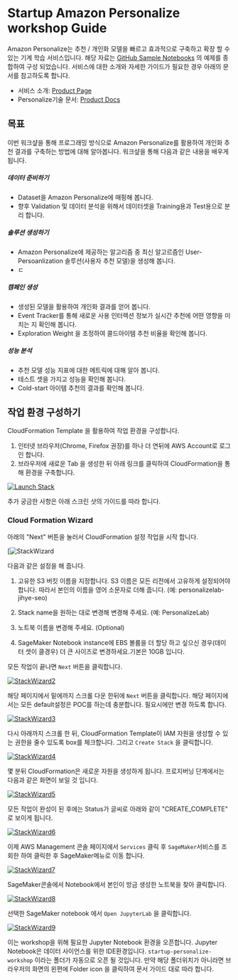 # Startup Amazon Personalize workshop Guide

Amazon Personalize는 추천 / 개인화 모델을 빠르고 효과적으로 구축하고 확장 할 수있는 기계 학습 서비스입니다. 해당 자료는 [GitHub Sample Notebooks](https://github.com/aws-samples/amazon-personalize-samples) 의 예제를 종합하여 구성 되었습니다. 서비스에 대한 소개와 자세한 가이드가 필요한 경우 아래의 문서를 참고하도록 합니다.

- 서비스 소개: [Product Page](https://aws.amazon.com/personalize/)
- Personalize기술 문서:  [Product Docs](https://docs.aws.amazon.com/personalize/latest/dg/what-is-personalize.html) 



## 목표

이번 워크샾을 통해 프로그래밍 방식으로 Amazon Personalize를 활용하여 개인화 추천 결과를 구축하는 방법에 대해 알아봅니다.  워크샾을 통해 다음과 같은 내용을 배우게 됩니다.

##### 데이터 준비하기

- Dataset을 Amazon Personalize에 매핑해 봅니다.
- 향후 Validation 및 데이터 분석을 위해서 데이터셋을 Training용과 Test용으로 분리 합니다. 

##### 솔루션 생성하기

- Amazon Personalize에 제공하는 알고리즘 중 최신 알고르즘인 User-Persoanlization 솔루션(사용자 추천 모델)을 생성해 봅니다.
- ㄷ

##### 캠페인 생성 

- 생성된 모델을 활용하여 개인화 결과를 얻어 봅니다.
- Event Tracker를 통해 새로운 사용 인터렉션 정보가 실시간 추천에 어떤 영향을 미치는 지 확인해 봅니다. 
- Exploration Weight 을 조정하여 콜드아이템 추천 비율을 확인해 봅니다.

##### 성능 분석 

- 추천 모델 성능 지표에 대한 메트릭에 대해 알아 봅니다.
- 테스트 셋을 가지고 성능을 확인해 봅니다.
- Cold-start 아이템 추천의 결과를 확인해 봅니다.




## 작업 환경 구성하기 

CloudFormation Template 을 활용하여 작업 환경을 구성합니다.

1. 인터넷 브라우저(Chrome, Firefox 권장)를 하나 더 연뒤에 AWS Account로 로그인 합니다.
2. 브라우저에 새로운 Tab 을 생성한 뒤 아래 링크를 클릭하여 CloudFormation을 통해 환경을 구축합니다. 



[![Launch Stack](https://camo.githubusercontent.com/210bb3bfeebe0dd2b4db57ef83837273e1a51891/68747470733a2f2f73332e616d617a6f6e6177732e636f6d2f636c6f7564666f726d6174696f6e2d6578616d706c65732f636c6f7564666f726d6174696f6e2d6c61756e63682d737461636b2e706e67)](https://console.aws.amazon.com/cloudformation/home#/stacks/new?stackName=PersonalizePOC&templateURL=https://jihys-personalize-ap-northeast-2.s3.ap-northeast-2.amazonaws.com/PersonalizePOC_v1.yaml)

추가 궁금한 사항은 아래 스크린 샷의 가이드를 따라 합니다. 

### Cloud Formation Wizard

아래의 "Next" 버튼을 눌러서 CloudFormation 설정 작업을 시작 합니다.

[![StackWizard](images/imgs/img1.png)




다음과 같은 설정을 해 줍니다.  

1. 고유한 S3 버킷 이름을 지정합니다. S3 이름은 모든 리전에서 고유하게 설정되어야 합니다. 따라서 본인의 이름을 영어 소문자로 더해 줍니다. (예: personalizelab-jihye-seo)
2. Stack name을 원하는 대로 변경해 변경해 주세요. (예: PersonalizeLab)
3. 노트북 이름을 변경해 주세요. (Optional)

1. SageMaker Notebook instance에 EBS 볼륨을 더 할당 하고 싶으신 경우(데이터 셋이 클경우) 더 큰 사이즈로 변경하세요.기본은 10GB 입니다. 

모든 작업이 끝나면 `Next` 버튼을 클릭합니다.

[![StackWizard2](images/imgs/img2.png)](images/imgs/img2.png)

해당 페이지에서 밑에까지 스크롤 다운 한뒤에  `Next` 버튼을 클릭합니다. 해당 페이지에서는 모든 default설정은 POC를 하는데 충분합니다. 필요시에만 변경 하도록 합니다. 

[![StackWizard3](images/imgs/img3.png)](images/imgs/img3.png)

다시 아래까지 스크롤 한 뒤, CloudFormation Template이 IAM 자원을 생성할 수 있는 권한을 줄수 있도록 box를 체크합니다. 그리고  `Create Stack` 을 클릭합니다.

[![StackWizard4](images/imgs/img4.png)](images/imgs/img4.png)



몇 분뒤 CloudFormation은 새로운 자원을 생성하게 됩니다. 프로지버닝 단계에서는 다음과 같은 화면이 보일 것 입니다.

[![StackWizard5](images/imgs/img5.png)](images/imgs/img5.png)

모든 작업이 완성이 된 후에는 Status가 글씨로 아래와 같이 "CREATE_COMPLETE" 로 보이게 됩니다. 



[![StackWizard6](images/imgs/img6.png)](images/static/imgs/img6.png)

이제 AWS Management 콘솔 페이지에서  `Services` 클릭 후  `SageMaker`서비스를 조회한 하여 클릭한 후 SageMaker메뉴로 이동 합니다.

[![StackWizard7](images/imgs/img7.png)](images/imgs/img7.png)

SageMaker콘솔에서 Notebook에서 본인이 방금 생성한 노트북을 찾아 클릭합니다.



[![StackWizard8](images/static/imgs/img8.png)](images/imgs/img8.png)

선택한 SageMaker notebook 에서  `Open JupyterLab` 을 클릭합니다. 

[![StackWizard9](images/imgs/img9.png)](images/imgs/img9.png)



이는 workshop을 위해 필요한 Jupyter Notebook 환경을 오픈합니다. Jupyter Notebook은 데이터 사이언스를 위한 IDE환경입니다. `startup-personalize-workshop` 이라는 폴더가 자동으로 오픈 될 것입니다. 만약 해당 폴더위치가 아니라면 브라우저의 화면의 왼편에 Folder icon 을 클릭하여 문서 가이드 대로 따라 합니다.  

## 





